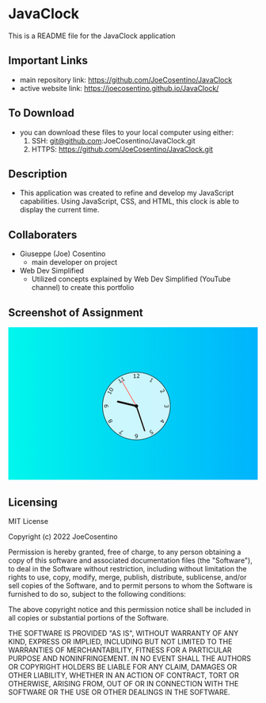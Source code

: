# JavaClock

This is a README file for the JavaClock application

## Important Links

* main repository link: https://github.com/JoeCosentino/JavaClock
* active website link: https://joecosentino.github.io/JavaClock/

## To Download

* you can download these files to your local computer using either:
    1. SSH: git@github.com:JoeCosentino/JavaClock.git
    2. HTTPS: https://github.com/JoeCosentino/JavaClock.git

## Description

* This application was created to refine and develop my JavaScript capabilities. Using JavaScript, CSS, and HTML, this clock is able to display the current time. 

## Collaboraters

* Giuseppe (Joe) Cosentino
    - main developer on project
* Web Dev Simplified
    - Utilized concepts explained by Web Dev Simplified (YouTube channel) to create this portfolio

## Screenshot of Assignment

![image](./assets/images/screenshot-javaclock.PNG)

## Licensing

MIT License

Copyright (c) 2022 JoeCosentino

Permission is hereby granted, free of charge, to any person obtaining a copy
of this software and associated documentation files (the "Software"), to deal
in the Software without restriction, including without limitation the rights
to use, copy, modify, merge, publish, distribute, sublicense, and/or sell
copies of the Software, and to permit persons to whom the Software is
furnished to do so, subject to the following conditions:

The above copyright notice and this permission notice shall be included in all
copies or substantial portions of the Software.

THE SOFTWARE IS PROVIDED "AS IS", WITHOUT WARRANTY OF ANY KIND, EXPRESS OR
IMPLIED, INCLUDING BUT NOT LIMITED TO THE WARRANTIES OF MERCHANTABILITY,
FITNESS FOR A PARTICULAR PURPOSE AND NONINFRINGEMENT. IN NO EVENT SHALL THE
AUTHORS OR COPYRIGHT HOLDERS BE LIABLE FOR ANY CLAIM, DAMAGES OR OTHER
LIABILITY, WHETHER IN AN ACTION OF CONTRACT, TORT OR OTHERWISE, ARISING FROM,
OUT OF OR IN CONNECTION WITH THE SOFTWARE OR THE USE OR OTHER DEALINGS IN THE
SOFTWARE.
